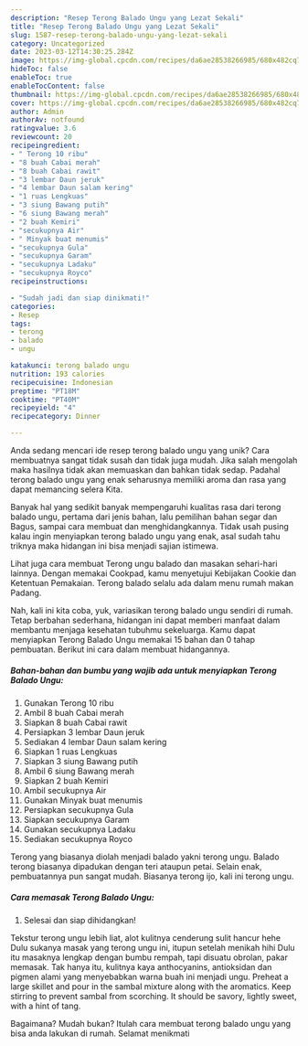 ```yaml
---
description: "Resep Terong Balado Ungu yang Lezat Sekali"
title: "Resep Terong Balado Ungu yang Lezat Sekali"
slug: 1587-resep-terong-balado-ungu-yang-lezat-sekali
category: Uncategorized
date: 2023-03-12T14:30:25.284Z
image: https://img-global.cpcdn.com/recipes/da6ae28538266985/680x482cq70/terong-balado-ungu-foto-resep-utama.jpg
hideToc: false
enableToc: true
enableTocContent: false
thumbnail: https://img-global.cpcdn.com/recipes/da6ae28538266985/680x482cq70/terong-balado-ungu-foto-resep-utama.jpg
cover: https://img-global.cpcdn.com/recipes/da6ae28538266985/680x482cq70/terong-balado-ungu-foto-resep-utama.jpg
author: Admin
authorAv: notfound
ratingvalue: 3.6
reviewcount: 20
recipeingredient:
- " Terong 10 ribu"
- "8 buah Cabai merah"
- "8 buah Cabai rawit"
- "3 lembar Daun jeruk"
- "4 lembar Daun salam kering"
- "1 ruas Lengkuas"
- "3 siung Bawang putih"
- "6 siung Bawang merah"
- "2 buah Kemiri"
- "secukupnya Air"
- " Minyak buat menumis"
- "secukupnya Gula"
- "secukupnya Garam"
- "secukupnya Ladaku"
- "secukupnya Royco"
recipeinstructions:

- "Sudah jadi dan siap dinikmati!"
categories:
- Resep
tags:
- terong
- balado
- ungu

katakunci: terong balado ungu 
nutrition: 193 calories
recipecuisine: Indonesian
preptime: "PT18M"
cooktime: "PT40M"
recipeyield: "4"
recipecategory: Dinner

---
```





Anda sedang mencari ide resep terong balado ungu yang unik? Cara membuatnya sangat tidak susah dan tidak juga mudah. Jika salah mengolah maka hasilnya tidak akan memuaskan dan bahkan tidak sedap. Padahal terong balado ungu yang enak seharusnya memiliki aroma dan rasa yang dapat memancing selera Kita.





Banyak hal yang sedikit banyak mempengaruhi kualitas rasa dari terong balado ungu, pertama dari jenis bahan, lalu pemilihan bahan segar dan Bagus, sampai cara membuat dan menghidangkannya. Tidak usah pusing kalau ingin menyiapkan terong balado ungu yang enak,      asal sudah tahu triknya maka hidangan ini bisa menjadi sajian istimewa.














Lihat juga cara membuat Terong ungu balado dan masakan sehari-hari lainnya. Dengan memakai Cookpad, kamu menyetujui Kebijakan Cookie dan Ketentuan Pemakaian. Terong balado selalu ada dalam menu rumah makan Padang.






Nah, kali ini kita coba, yuk, variasikan terong balado ungu sendiri di rumah. Tetap berbahan sederhana, hidangan ini dapat memberi manfaat dalam membantu menjaga kesehatan tubuhmu sekeluarga. Kamu dapat menyiapkan Terong Balado Ungu memakai 15 bahan dan 0 tahap pembuatan. Berikut ini cara dalam membuat hidangannya.

<!--inarticleads1-->

##### Bahan-bahan dan bumbu yang wajib ada untuk menyiapkan Terong Balado Ungu:

1. Gunakan  Terong 10 ribu
1. Ambil 8 buah Cabai merah
1. Siapkan 8 buah Cabai rawit
1. Persiapkan 3 lembar Daun jeruk
1. Sediakan 4 lembar Daun salam kering
1. Siapkan 1 ruas Lengkuas
1. Siapkan 3 siung Bawang putih
1. Ambil 6 siung Bawang merah
1. Siapkan 2 buah Kemiri
1. Ambil secukupnya Air
1. Gunakan  Minyak buat menumis
1. Persiapkan secukupnya Gula
1. Siapkan secukupnya Garam
1. Gunakan secukupnya Ladaku
1. Sediakan secukupnya Royco


Terong yang biasanya diolah menjadi balado yakni terong ungu. Balado terong biasanya dipadukan dengan teri ataupun petai. Selain enak, pembuatannya pun sangat mudah. Biasanya terong ijo, kali ini terong ungu. 

<!--inarticleads2-->

##### Cara memasak Terong Balado Ungu:


1. Selesai dan siap dihidangkan!

Tekstur terong ungu lebih liat, alot kulitnya cenderung sulit hancur hehe Dulu sukanya masak yang terong ungu ini, itupun setelah menikah hihi Dulu itu masaknya lengkap dengan bumbu rempah, tapi disuatu obrolan, pakar memasak. Tak hanya itu, kulitnya kaya anthocyanins, antioksidan dan pigmen alami yang menyebabkan warna buah ini menjadi ungu. Preheat a large skillet and pour in the sambal mixture along with the aromatics. Keep stirring to prevent sambal from scorching. It should be savory, lightly sweet, with a hint of tang. 

Bagaimana? Mudah bukan? Itulah cara membuat terong balado ungu yang bisa anda lakukan di rumah. Selamat menikmati
